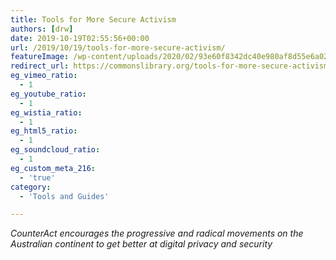 ```yaml
---
title: Tools for More Secure Activism
authors: [drw]
date: 2019-10-19T02:55:56+00:00
url: /2019/10/19/tools-for-more-secure-activism/
featureImage: /wp-content/uploads/2020/02/93e60f8342dc40e980af8d55e6a02960_18.jpg
redirect_url: https://commonslibrary.org/tools-for-more-secure-activism/
eg_vimeo_ratio:
  - 1
eg_youtube_ratio:
  - 1
eg_wistia_ratio:
  - 1
eg_html5_ratio:
  - 1
eg_soundcloud_ratio:
  - 1
eg_custom_meta_216:
  - 'true'
category:
  - 'Tools and Guides'

---
```

_CounterAct encourages the progressive and radical movements on the Australian continent to get better at digital privacy and security_
